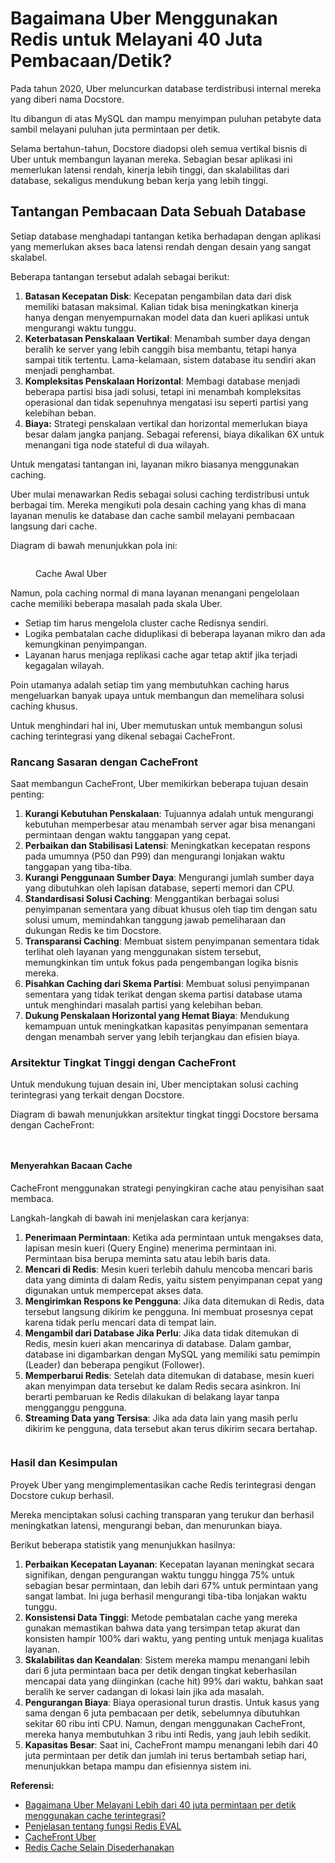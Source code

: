 # Bagaimana Uber Menggunakan Redis untuk Melayani 40 Juta Pembacaan/Detik?

Pada tahun 2020, Uber meluncurkan database terdistribusi internal mereka yang diberi nama Docstore.

Itu dibangun di atas MySQL dan mampu menyimpan puluhan petabyte data sambil melayani puluhan juta permintaan per detik.

Selama bertahun-tahun, Docstore diadopsi oleh semua vertikal bisnis di Uber untuk membangun layanan mereka. Sebagian besar aplikasi ini memerlukan latensi rendah, kinerja lebih tinggi, dan skalabilitas dari database, sekaligus mendukung beban kerja yang lebih tinggi.

## Tantangan Pembacaan Data Sebuah Database

Setiap database menghadapi tantangan ketika berhadapan dengan aplikasi yang memerlukan akses baca latensi rendah dengan desain yang sangat skalabel.

Beberapa tantangan tersebut adalah sebagai berikut:

1. **Batasan Kecepatan Disk**: Kecepatan pengambilan data dari disk memiliki batasan maksimal. Kalian tidak bisa meningkatkan kinerja hanya dengan menyempurnakan model data dan kueri aplikasi untuk mengurangi waktu tunggu.
2. **Keterbatasan Penskalaan Vertikal**: Menambah sumber daya dengan beralih ke server yang lebih canggih bisa membantu, tetapi hanya sampai titik tertentu. Lama-kelamaan, sistem database itu sendiri akan menjadi penghambat.
3. **Kompleksitas Penskalaan Horizontal**: Membagi database menjadi beberapa partisi bisa jadi solusi, tetapi ini menambah kompleksitas operasional dan tidak sepenuhnya mengatasi isu seperti partisi yang kelebihan beban.
4. **Biaya:** Strategi penskalaan vertikal dan horizontal memerlukan biaya besar dalam jangka panjang. Sebagai referensi, biaya dikalikan 6X untuk menangani tiga node stateful di dua wilayah.

Untuk mengatasi tantangan ini, layanan mikro biasanya menggunakan caching.&#x20;

Uber mulai menawarkan Redis sebagai solusi caching terdistribusi untuk berbagai tim. Mereka mengikuti pola desain caching yang khas di mana layanan menulis ke database dan cache sambil melayani pembacaan langsung dari cache.

Diagram di bawah menunjukkan pola ini:

<figure><img src="../.gitbook/assets/image (99).png" alt=""><figcaption><p>Cache Awal Uber</p></figcaption></figure>

Namun, pola caching normal di mana layanan menangani pengelolaan cache memiliki beberapa masalah pada skala Uber.

* Setiap tim harus mengelola cluster cache Redisnya sendiri.
* Logika pembatalan cache diduplikasi di beberapa layanan mikro dan ada kemungkinan penyimpangan.
* Layanan harus menjaga replikasi cache agar tetap aktif jika terjadi kegagalan wilayah.

Poin utamanya adalah setiap tim yang membutuhkan caching harus mengeluarkan banyak upaya untuk membangun dan memelihara solusi caching khusus.

Untuk menghindari hal ini, Uber memutuskan untuk membangun solusi caching terintegrasi yang dikenal sebagai CacheFront.

### Rancang Sasaran dengan CacheFront

Saat membangun CacheFront, Uber memikirkan beberapa tujuan desain penting:

1. **Kurangi Kebutuhan Penskalaan**: Tujuannya adalah untuk mengurangi kebutuhan memperbesar atau menambah server agar bisa menangani permintaan dengan waktu tanggapan yang cepat.
2. **Perbaikan dan Stabilisasi Latensi**: Meningkatkan kecepatan respons pada umumnya (P50 dan P99) dan mengurangi lonjakan waktu tanggapan yang tiba-tiba.
3. **Kurangi Penggunaan Sumber Daya**: Mengurangi jumlah sumber daya yang dibutuhkan oleh lapisan database, seperti memori dan CPU.
4. **Standardisasi Solusi Caching**: Menggantikan berbagai solusi penyimpanan sementara yang dibuat khusus oleh tiap tim dengan satu solusi umum, memindahkan tanggung jawab pemeliharaan dan dukungan Redis ke tim Docstore.
5. **Transparansi Caching**: Membuat sistem penyimpanan sementara tidak terlihat oleh layanan yang menggunakan sistem tersebut, memungkinkan tim untuk fokus pada pengembangan logika bisnis mereka.
6. **Pisahkan Caching dari Skema Partisi**: Membuat solusi penyimpanan sementara yang tidak terikat dengan skema partisi database utama untuk menghindari masalah partisi yang kelebihan beban.
7. **Dukung Penskalaan Horizontal yang Hemat Biaya**: Mendukung kemampuan untuk meningkatkan kapasitas penyimpanan sementara dengan menambah server yang lebih terjangkau dan efisien biaya.

### Arsitektur Tingkat Tinggi dengan CacheFront

Untuk mendukung tujuan desain ini, Uber menciptakan solusi caching terintegrasi yang terkait dengan Docstore.

Diagram di bawah menunjukkan arsitektur tingkat tinggi Docstore bersama dengan CacheFront:

<figure><img src="../.gitbook/assets/image (100).png" alt=""><figcaption></figcaption></figure>

<figure><img src="../.gitbook/assets/image (101).png" alt=""><figcaption></figcaption></figure>

#### Menyerahkan Bacaan Cache

CacheFront menggunakan strategi penyingkiran cache atau penyisihan saat membaca.

Langkah-langkah di bawah ini menjelaskan cara kerjanya:

1. **Penerimaan Permintaan**: Ketika ada permintaan untuk mengakses data, lapisan mesin kueri (Query Engine) menerima permintaan ini. Permintaan bisa berupa meminta satu atau lebih baris data.
2. **Mencari di Redis**: Mesin kueri terlebih dahulu mencoba mencari baris data yang diminta di dalam Redis, yaitu sistem penyimpanan cepat yang digunakan untuk mempercepat akses data.
3. **Mengirimkan Respons ke Pengguna**: Jika data ditemukan di Redis, data tersebut langsung dikirim ke pengguna. Ini membuat prosesnya cepat karena tidak perlu mencari data di tempat lain.
4. **Mengambil dari Database Jika Perlu**: Jika data tidak ditemukan di Redis, mesin kueri akan mencarinya di database. Dalam gambar, database ini digambarkan dengan MySQL yang memiliki satu pemimpin (Leader) dan beberapa pengikut (Follower).
5. **Memperbarui Redis**: Setelah data ditemukan di database, mesin kueri akan menyimpan data tersebut ke dalam Redis secara asinkron. Ini berarti pembaruan ke Redis dilakukan di belakang layar tanpa mengganggu pengguna.
6. **Streaming Data yang Tersisa**: Jika ada data lain yang masih perlu dikirim ke pengguna, data tersebut akan terus dikirim secara bertahap.

<figure><img src="../.gitbook/assets/image (102).png" alt=""><figcaption></figcaption></figure>

### Hasil dan Kesimpulan

Proyek Uber yang mengimplementasikan cache Redis terintegrasi dengan Docstore cukup berhasil.

Mereka menciptakan solusi caching transparan yang terukur dan berhasil meningkatkan latensi, mengurangi beban, dan menurunkan biaya.

Berikut beberapa statistik yang menunjukkan hasilnya:

1. **Perbaikan Kecepatan Layanan**: Kecepatan layanan meningkat secara signifikan, dengan pengurangan waktu tunggu hingga 75% untuk sebagian besar permintaan, dan lebih dari 67% untuk permintaan yang sangat lambat. Ini juga berhasil mengurangi tiba-tiba lonjakan waktu tunggu.
2. **Konsistensi Data Tinggi**: Metode pembatalan cache yang mereka gunakan memastikan bahwa data yang tersimpan tetap akurat dan konsisten hampir 100% dari waktu, yang penting untuk menjaga kualitas layanan.
3. **Skalabilitas dan Keandalan**: Sistem mereka mampu menangani lebih dari 6 juta permintaan baca per detik dengan tingkat keberhasilan mencapai data yang diinginkan (cache hit) 99% dari waktu, bahkan saat beralih ke server cadangan di lokasi lain jika ada masalah.
4. **Pengurangan Biaya**: Biaya operasional turun drastis. Untuk kasus yang sama dengan 6 juta pembacaan per detik, sebelumnya dibutuhkan sekitar 60 ribu inti CPU. Namun, dengan menggunakan CacheFront, mereka hanya membutuhkan 3 ribu inti Redis, yang jauh lebih sedikit.
5. **Kapasitas Besar**: Saat ini, CacheFront mampu menangani lebih dari 40 juta permintaan per detik dan jumlah ini terus bertambah setiap hari, menunjukkan betapa mampu dan efisiennya sistem ini.

**Referensi:**

* [Bagaimana Uber Melayani Lebih dari 40 juta permintaan per detik menggunakan cache terintegrasi?](https://www.uber.com/en-IN/blog/how-uber-serves-over-40-million-reads-per-second-using-an-integrated-cache/)
* [Penjelasan tentang fungsi Redis EVAL](https://redis.io/commands/eval/)
* [CacheFront Uber](https://www.infoq.com/news/2024/02/uber-cachefront/)
* [Redis Cache Selain Disederhanakan](https://redis.com/blog/redis-smart-cache)
